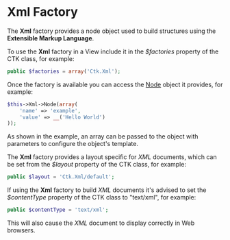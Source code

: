 Xml Factory
===========

The **Xml** factory provides a node object used to build structures using the **Extensible Markup Language**.

To use the **Xml** factory in a View include it in the *$factories* property of the CTK class, for example:

```php
public $factories = array('Ctk.Xml');
```

Once the factory is available you can access the [Node](Xml/Node.md) object it provides, for example:

```php
$this->Xml->Node(array(
	'name' => 'example',
	'value' => __('Hello World')
));
```

As shown in the example, an array can be passed to the object with parameters to configure the object's template.

The **Xml** factory provides a layout specific for *XML* documents, which can be set from the *$layout* property of the CTK class, for example:

```php
public $layout = 'Ctk.Xml/default';
```

If using the **Xml** factory to build *XML* documents it's advised to set the *$contentType* property of the CTK class to "text/xml", for example:

```php
public $contentType = 'text/xml';
```

This will also cause the *XML* document to display correctly in Web browsers.

